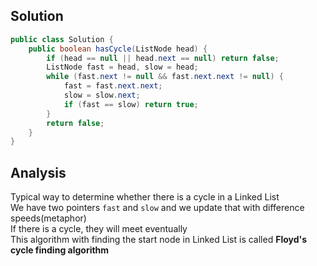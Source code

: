## Solution 
```java
public class Solution {
    public boolean hasCycle(ListNode head) {
        if (head == null || head.next == null) return false;
        ListNode fast = head, slow = head;
        while (fast.next != null && fast.next.next != null) {
            fast = fast.next.next;
            slow = slow.next;
            if (fast == slow) return true;
        }
        return false;
    }
}
```

## Analysis 
Typical way to determine whether there is a cycle in a Linked List  
We have two pointers `fast` and `slow` and we update that with difference speeds(metaphor)  
If there is a cycle, they will meet eventually  
This algorithm with finding the start node in Linked List is called **Floyd's cycle finding algorithm**   
